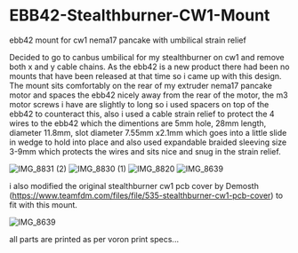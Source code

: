 # EBB42-Stealthburner-CW1-Mount
ebb42 mount for cw1 nema17 pancake with umbilical strain relief

Decided to go to canbus umbilical for my stealthburner on cw1 and remove both x and y cable chains.
As the ebb42 is a new product there had been no mounts that have been released at that time so i came up with this design.
The mount sits comfortably on the rear of my extruder nema17 pancake motor and spaces the ebb42 nicely away from the rear of the motor, the m3 motor screws i have are slightly to long so i used spacers on top of the ebb42 to counteract this, also i used a cable strain relief to protect the 4 wires to the ebb42 which the dimentions are 5mm hole, 28mm length, diameter 11.8mm, slot diameter 7.55mm x2.1mm which goes into a little slide in wedge to hold into place and also used expandable braided sleeving size 3-9mm which protects the wires and sits nice and snug in the strain relief.

![IMG_8831 (2)](https://user-images.githubusercontent.com/75168416/178103727-1c93cb08-955f-4f5f-8f7c-334ab035e141.jpg)
![IMG_8830 (1)](https://user-images.githubusercontent.com/75168416/178103731-b6a9026c-187c-4bf3-95a3-1aa1705c0c2e.jpg)
![IMG_8820](https://user-images.githubusercontent.com/75168416/178103757-87a3fec2-3aa0-4bbc-8a0b-5984a526001d.jpg)
![IMG_8639](https://user-images.githubusercontent.com/75168416/178103766-0ff5d2f9-b107-4536-bb3c-a4dbf821285b.jpg)

i also modified the original stealthburner cw1 pcb cover by Demosth (https://www.teamfdm.com/files/file/535-stealthburner-cw1-pcb-cover) to fit with this mount.

![IMG_8639](https://user-images.githubusercontent.com/75168416/178104355-e5c1e958-ca70-4d29-ab4b-7cc56de860d2.jpg)

all parts are printed as per voron print specs...
